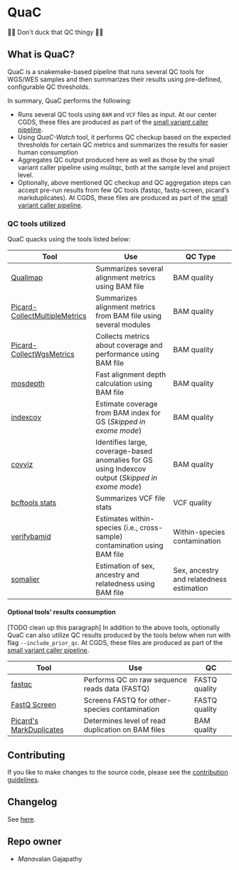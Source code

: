# QuaC

🦆🦆 Don't duck that QC thingy 🦆🦆

## What is QuaC?

QuaC is a snakemake-based pipeline that runs several QC tools for WGS/WES samples and then summarizes their results
using pre-defined, configurable QC thresholds. 

In summary, QuaC performs the following:

- Runs several QC tools using `BAM` and `VCF` files as input. At our center CGDS, these files are produced as part of
  the [small variant caller
  pipeline](https://gitlab.rc.uab.edu/center-for-computational-genomics-and-data-science/sciops/pipelines/small_variant_caller_pipeline).
- Using *QuaC-Watch* tool, it performs QC checkup based on the expected thresholds for certain QC metrics and summarizes
  the results for easier human consumption
- Aggregates QC output produced here as well as those by the small variant caller pipeline using mulitqc, both at the
  sample level and project level.
- Optionally, above mentioned QC checkup and QC aggregation steps can accept pre-run results from few QC tools (fastqc,
   fastq-screen, picard's markduplicates). At CGDS, these files are produced as part of the [small variant caller
   pipeline](https://gitlab.rc.uab.edu/center-for-computational-genomics-and-data-science/sciops/pipelines/small_variant_caller_pipeline).


### QC tools utilized

QuaC quacks using the tools listed below:

| Tool                                                                                                                       | Use                                                                                               | QC Type                                  |
| -------------------------------------------------------------------------------------------------------------------------- | ------------------------------------------------------------------------------------------------- | ---------------------------------------- |
| [Qualimap](http://qualimap.conesalab.org/)                                                                                 | Summarizes several alignment metrics using BAM file                                               | BAM quality                              |
| [Picard-CollectMultipleMetrics](https://broadinstitute.github.io/picard/command-line-overview.html#CollectMultipleMetrics) | Summarizes alignment metrics from BAM file using several modules                                  | BAM quality                              |
| [Picard-CollectWgsMetrics](https://broadinstitute.github.io/picard/command-line-overview.html#CollectWgsMetrics)           | Collects metrics about coverage and performance using BAM file                                    | BAM quality                              |
| [mosdepth](https://github.com/brentp/mosdepth)                                                                             | Fast alignment depth calculation using BAM file                                                   | BAM quality                              |
| [indexcov](https://github.com/brentp/goleft/tree/master/indexcov)                                                          | Estimate coverage from BAM index for GS (*Skipped in exome mode*)                                 | BAM quality                              |
| [covviz](https://github.com/brwnj/covviz)                                                                                  | Identifies large, coverage-based anomalies for GS using Indexcov output (*Skipped in exome mode*) | BAM quality                              |
| [bcftools stats](https://samtools.github.io/bcftools/bcftools.html#stats)                                                  | Summarizes VCF file stats                                                                         | VCF quality                              |
| [verifybamid](https://github.com/Griffan/VerifyBamID)                                                                      | Estimates within-species (i.e., cross-sample) contamination using BAM file                        | Within-species contamination             |
| [somalier](https://github.com/brentp/somalier)                                                                             | Estimation of sex, ancestry and relatedness using BAM file                                        | Sex, ancestry and relatedness estimation |


#### Optional tools' results consumption

[TODO clean up this paragraph] In addition to the above tools, optionally QuaC can also utilize QC results produced by
the tools below when run with flag `--include_prior_qc`. At CGDS, these files are produced as part of the [small variant
caller
pipeline](https://gitlab.rc.uab.edu/center-for-computational-genomics-and-data-science/sciops/pipelines/small_variant_caller_pipeline).


| Tool                                                                                                         | Use                                               | QC            |
| ------------------------------------------------------------------------------------------------------------ | ------------------------------------------------- | ------------- |
| [fastqc](https://www.bioinformatics.babraham.ac.uk/projects/fastqc/)                                         | Performs QC on raw sequence reads data (FASTQ)    | FASTQ quality |
| [FastQ Screen](https://www.bioinformatics.babraham.ac.uk/projects/fastq_screen/)                             | Screens FASTQ for other-species contamination     | FASTQ quality |
| [Picard's MarkDuplicates](https://broadinstitute.github.io/picard/command-line-overview.html#MarkDuplicates) | Determines level of read duplication on BAM files | BAM quality   |


## Contributing

If you like to make changes to the source code, please see the [contribution guidelines](./CONTRIBUTING.md).

## Changelog

See [here](./Changelog.md).

## Repo owner

* *Mana*valan Gajapathy

